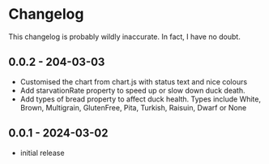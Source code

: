 # Changelog

This changelog is probably wildly inaccurate. In fact, I have no doubt.

## 0.0.2 - 204-03-03

- Customised the chart from chart.js with status text and nice colours
- Add starvationRate property to speed up or slow down duck death.
- Add types of bread property to affect duck health. Types include White, Brown, Multigrain, GlutenFree, Pita, Turkish, Raisuin, Dwarf or None

## 0.0.1 - 2024-03-02

- initial release
